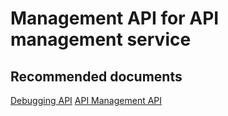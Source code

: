<properties
    pageTitle="Management API for API management service"
    description="Management API for API management service"
    service="microsoft.apim"
    resource="apimanagement"
    authors="jtwalters25"
    displayOrder="10"
    selfHelpType="generic"
    supportTopicIds="32318300"
    resourceTags=""
    productPesIds="15551"
    cloudEnvironments="public"
/>

# Management API for API management service

## **Recommended documents**
[Debugging API](https://docs.microsoft.com/azure/api-management/api-management-howto-api-inspector)
[API Management API](https://docs.microsoft.com/rest/api/apimanagement/api)